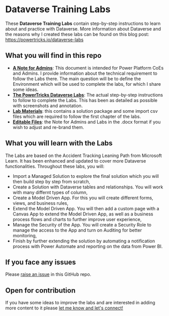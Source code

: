 # Dataverse Training Labs
These **Dataverse Training Labs** contain step-by-step instructions to learn about and practice with Dataverse. More information about Dataverse and the reasons why I created these labs can be found on this blog post: https://powertricks.io/dataverse-labs

## What you will find in this repo
- [**A Note for Admins**](https://github.com/ValentinMaz/Power-Platform-Samples/blob/main/Dataverse%20Training%20Labs/Note%20For%20Admins.pdf?raw=1?dl=0): This document is intended for Power Platform CoEs and Admins. I provide information about the technical requirement to follow the Labs there. The main question will be to define the Environment which will be used to complete the labs, for which I share some ideas.
- [**The PowerTricks Dataverse Labs**](https://github.com/ValentinMaz/Power-Platform-Samples/raw/main/Dataverse%20Training%20Labs/PowerTricks%20Dataverse%20Labs.pdf): The actual step-by-step instructions to follow to complete the Labs. This has been as detailed as possible with screenshots and annotation.
- [**Lab Materials**](Labs%20Materials/): this contains a solution package and some import csv files which are required to follow the first chapter of the labs.
- [**Editable Files**](Editable%20Files/): the Note for Admins and Labs in the .docx format if you wish to adjust and re-brand them. 

## What you will learn with the Labs
The Labs are based on the Accident Tracking Leaning Path from Microsoft Learn. It has been enhanced and updated to cover more Dataverse functionalities. Throughout these labs, you will:
- Import a Managed Solution to explore the final solution which you will then build step by step from scratch,
- Create a Solution with Dataverse tables and relationships. You will work with many differnt types of column,
- Create a Model Driven App. For this you will create different forms, views, and business rules,
- Extend the Model Driven App. You will then add a custom page with a Canvas App to extend the Model Driven App, as well as a business process flows and charts to further improve user experience,
- Manage the Security of the App. You will create a Security Role to manage the access to the App and turn on Auditing for better monitoring,
- Finish by further extending the solution by automating a notification process with Power Automate and reporting on the data from Power BI.

## If you face any issues
Please [raise an issue](https://github.com/ValentinMaz/Power-Platform-Samples/issues) in this GitHub repo.

## Open for contribution
If you have some ideas to improve the labs and are interested in adding more content to it please [let me know and let's connect!](https://www.linkedin.com/in/valentin-mazhar/)